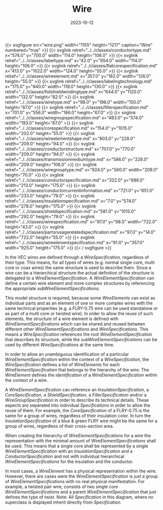 ﻿---
title: Wire
toc: false
type: specs
layout: diagram
date: "2023-10-12"
draft: false
specification: VEC
version: 2.1.0
documentType: "Recommendation"
elementType: Diagram
classes:
  - ConductorType
  - LabelType
  - FlatCoreSpecification
  - WireElement
  - LabelingTechnology
  - FoilShieldWindingType
  - WireType
  - FillerSpecification
  - WireGroupSpecification
  - CoreSpecification
  - WireElementShape
  - ConductorStructure
  - TransmissionMediumType
  - WireGroupType
  - ConductorSpecification
  - ConductorCurrentInformation
  - InsulationSpecification
  - ShieldSpecification
  - WireSpecification
  - PartOrUsageRelatedSpecification
  - WireElementSpecification
menu:
  VEC-2.1.0:    
    parent: component-characteristics
    identifier: component-characteristics/wire
    weight: 1005001 

# Prev/next pager order (if `docs_section_pager` enabled in `params.toml`)
weight: 1005001
---
{{< svgfigure src="wire.png" width="1155" height="1217" caption="Wire" numbered="true" >}}
  {{< svglink relref="../../classes/conductortype.md" x="574.0" y="700.0" width="114.0" height="106.0" >}}
  {{< svglink relref="../../classes/labeltype.md" x="42.0" y="854.0" width="114.0" height="106.0" >}}
  {{< svglink relref="../../classes/flatcorespecification.md" x="413.0" y="1022.0" width="124.0" height="55.0" >}}
  {{< svglink relref="../../classes/wireelement.md" x="357.0" y="182.0" width="126.0" height="55.0" >}}
  {{< svglink relref="../../classes/labelingtechnology.md" x="175.0" y="840.0" width="119.0" height="130.0" >}}
  {{< svglink relref="../../classes/foilshieldwindingtype.md" x="644.0" y="1120.0" width="132.0" height="82.0" >}}
  {{< svglink relref="../../classes/wiretype.md" x="98.0" y="196.0" width="150.0" height="67.0" >}}
  {{< svglink relref="../../classes/fillerspecification.md" x="701.0" y="556.0" width="166.0" height="67.0" >}}
  {{< svglink relref="../../classes/wiregroupspecification.md" x="483.0" y="574.0" width="193.0" height="67.0" >}}
  {{< svglink relref="../../classes/corespecification.md" x="154.0" y="1015.0" width="202.0" height="55.0" >}}
  {{< svglink relref="../../classes/wireelementshape.md" x="803.0" y="228.0" width="209.0" height="94.0" >}}
  {{< svglink relref="../../classes/conductorstructure.md" x="707.0" y="770.0" width="209.0" height="94.0" >}}
  {{< svglink relref="../../classes/transmissionmediumtype.md" x="586.0" y="228.0" width="209.0" height="106.0" >}}
  {{< svglink relref="../../classes/wiregrouptype.md" x="924.0" y="560.0" width="209.0" height="70.0" >}}
  {{< svglink relref="../../classes/conductorspecification.md" x="322.0" y="686.0" width="213.0" height="175.0" >}}
  {{< svglink relref="../../classes/conductorcurrentinformation.md" x="721.0" y="651.0" width="233.0" height="79.0" >}}
  {{< svglink relref="../../classes/insulationspecification.md" x="7.0" y="574.0" width="278.0" height="175.0" >}}
  {{< svglink relref="../../classes/shieldspecification.md" x="581.0" y="1015.0" width="292.0" height="79.0" >}}
  {{< svglink relref="../../classes/wirespecification.md" x="97.0" y="98.0" width="722.0" height="43.0" >}}
  {{< svglink relref="../../classes/partorusagerelatedspecification.md" x="97.0" y="14.0" width="722.0" height="55.0" >}}
  {{< svglink relref="../../classes/wireelementspecification.md" x="91.0" y="357.0" width="925.0" height="175.0" >}}
{{< / svgfigure >}}
<p> In the VEC&#160;wires are defined through a <i>WireSpecification,</i> regardless of their type. This means, for all types of wires (e.g. normal single core, multi core or coax wires)&#160;the same structure is used to describe them. Since a wire can be a hierarchical structure the actual definition of the structure is delegated to a <i>WireElementSpecification</i>. A <i>WireElementSpecification</i> can define a certain wire element and more complex structures by referencing the appropriate <i>subWireElementSpecifications. </i>      </p>      <p> This model structure is required, because some <i>WireElements </i>can exist as individual parts and as an element of one or more complex wires with the same technical properties (e.g. a FLRY-0.75 wire can be used standalone or as part of a multi core or twisted wire). In order to allow the reuse of such elements, the structure of a wire element is defined with <i>WireElementSpecification</i>s which can be shared and reused between different other <i>WireElementSpecifications </i>and <i>WireSpecifications</i>. This means a <i>WireSpecification </i>references the root <i>WireElementSpecification</i> that describes its structure, while the <i>subWireElementSpecifications </i>can be used by different <i>WireSpecifications </i>at the same time.      </p>      <p> In order to allow an unambiguous identification of a particular <i>WireElementSpecification </i>within the context of a <i>WireSpecification</i>, the <i>WireSpecification</i> defines a list of <i>WireElements</i> for each <i>WireElementSpecification </i>that belongs to the hierarchy of the wire. The <i>WireElement </i>defines the <i>identification</i> of a <i>WireElementSpecification</i> within the context of a wire.      </p>      <p> A <i>WireElementSpecification</i> can reference an <i>InsulationSpecification</i>, a <i>CoreSpecification, </i>a<i> ShieldSpecification, </i>a <i>FillerSpecification</i> and/or a <i>WireGroupSpecification</i> in order to describe its technical details. These aspects are separated into individual <i>Specifications</i> in order to allow the reuse of them. For example, the <i>CoreSpecification </i>of a FLRY-0.75 is the same for a group of wires, regardless of their insulation color. In turn the <i>InsulationSpecification </i>of a blue &amp; green FLRY wire might be the same for a group of wires, regardless of their cross-section area.      </p>      <p> When creating the hierarchy of <i>WireElementSpecifications</i> for a wire the representation with the minimal amount of <i>WireElementSpecifications</i> shall be used. This means that a single core shall be represented by a single <i>WireElementSpecification </i>with an <i>InsulationSpecification</i>&#160;and a <i>ConductorSpecification</i> and not with individual hierarchical <i>WireElementSpecifications</i> for the insulation and the conductor.      </p>      <p> In most cases, a <i>WireElement</i> has a physical representation within the wire. However, there are cases were the <i>WireElementSpecification</i> is just a group of <i>WireElementSpecifications</i> with no real physical manifestation. For example, a twisted pair wire, consists of two single core <i>WireElementSpecifications</i> and a parent <i>WireElementSpecification</i> that just defines the type of twist. Note: All<i> Specification </i>in this diagram, where no superclass is displayed inherit directly from <i>Specification.</i>      </p>